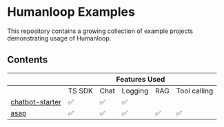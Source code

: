 # Humanloop Examples

This repository contains a growing collection of example projects demonstrating usage of Humanloop.

## Contents

<table>
<thead>
  <tr>
    <th></th>
    <th colspan="5">Features Used</th>
  </tr>
</thead>
<tbody>
  <tr>
    <td></td>
    <td>TS SDK</td>
    <td>Chat</td>
    <td>Logging</td>
    <td>RAG</td>
    <td>Tool calling</td>
  </tr>
  <tr>
    <td><a href="/chatbot-starter" target="_blank" rel="noopener noreferrer">chatbot-starter</a></td>
    <td>✅</td>
    <td><span style="font-weight:400;font-style:normal">✅</span></td>
    <td>✅</td>
    <td></td>
    <td></td>
  </tr>
  <tr>
    <td><a href="https://github.com/humanloop/asap" target="_blank" rel="noopener noreferrer">asap</a></td>
    <td><span style="font-weight:400;font-style:normal">✅</span></td>
    <td>✅</td>
    <td>✅</td>
    <td>✅</td>
    <td>✅</td>
  </tr>
</tbody>
</table>
